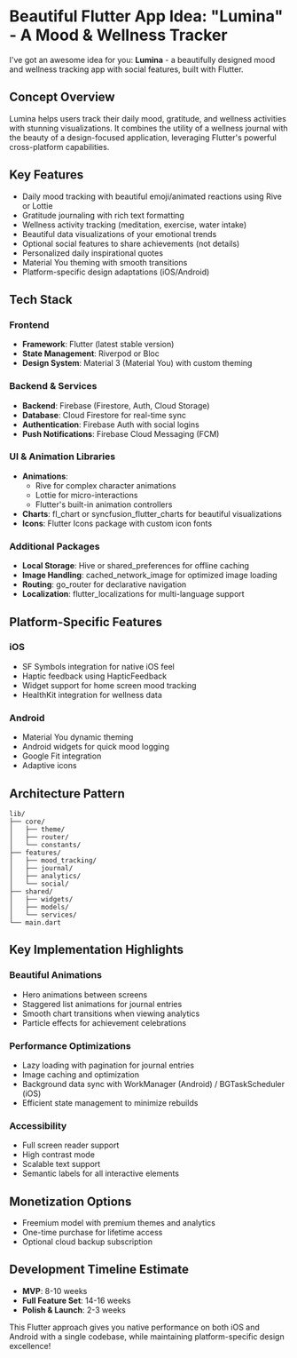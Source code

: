 # Beautiful Flutter App Idea: "Lumina" - A Mood & Wellness Tracker

I've got an awesome idea for you: **Lumina** - a beautifully designed mood and wellness tracking app with social features, built with Flutter.

## Concept Overview

Lumina helps users track their daily mood, gratitude, and wellness activities with stunning visualizations. It combines the utility of a wellness journal with the beauty of a design-focused application, leveraging Flutter's powerful cross-platform capabilities.

## Key Features

- Daily mood tracking with beautiful emoji/animated reactions using Rive or Lottie
- Gratitude journaling with rich text formatting
- Wellness activity tracking (meditation, exercise, water intake)
- Beautiful data visualizations of your emotional trends
- Optional social features to share achievements (not details)
- Personalized daily inspirational quotes
- Material You theming with smooth transitions
- Platform-specific design adaptations (iOS/Android)

## Tech Stack

### Frontend
- **Framework**: Flutter (latest stable version)
- **State Management**: Riverpod or Bloc
- **Design System**: Material 3 (Material You) with custom theming

### Backend & Services
- **Backend**: Firebase (Firestore, Auth, Cloud Storage)
- **Database**: Cloud Firestore for real-time sync
- **Authentication**: Firebase Auth with social logins
- **Push Notifications**: Firebase Cloud Messaging (FCM)

### UI & Animation Libraries
- **Animations**: 
  - Rive for complex character animations
  - Lottie for micro-interactions
  - Flutter's built-in animation controllers
- **Charts**: fl_chart or syncfusion_flutter_charts for beautiful visualizations
- **Icons**: Flutter Icons package with custom icon fonts

### Additional Packages
- **Local Storage**: Hive or shared_preferences for offline caching
- **Image Handling**: cached_network_image for optimized image loading
- **Routing**: go_router for declarative navigation
- **Localization**: flutter_localizations for multi-language support

## Platform-Specific Features

### iOS
- SF Symbols integration for native iOS feel
- Haptic feedback using HapticFeedback
- Widget support for home screen mood tracking
- HealthKit integration for wellness data

### Android
- Material You dynamic theming
- Android widgets for quick mood logging
- Google Fit integration
- Adaptive icons

## Architecture Pattern

```
lib/
├── core/
│   ├── theme/
│   ├── router/
│   └── constants/
├── features/
│   ├── mood_tracking/
│   ├── journal/
│   ├── analytics/
│   └── social/
├── shared/
│   ├── widgets/
│   ├── models/
│   └── services/
└── main.dart
```

## Key Implementation Highlights

### Beautiful Animations
- Hero animations between screens
- Staggered list animations for journal entries
- Smooth chart transitions when viewing analytics
- Particle effects for achievement celebrations

### Performance Optimizations
- Lazy loading with pagination for journal entries
- Image caching and optimization
- Background data sync with WorkManager (Android) / BGTaskScheduler (iOS)
- Efficient state management to minimize rebuilds

### Accessibility
- Full screen reader support
- High contrast mode
- Scalable text support
- Semantic labels for all interactive elements

## Monetization Options
- Freemium model with premium themes and analytics
- One-time purchase for lifetime access
- Optional cloud backup subscription

## Development Timeline Estimate
- **MVP**: 8-10 weeks
- **Full Feature Set**: 14-16 weeks
- **Polish & Launch**: 2-3 weeks

This Flutter approach gives you native performance on both iOS and Android with a single codebase, while maintaining platform-specific design excellence!